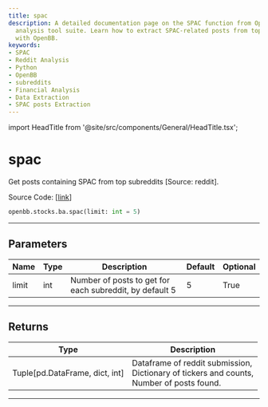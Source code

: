 ```yaml
---
title: spac
description: A detailed documentation page on the SPAC function from OpenBB's financial
  analysis tool suite. Learn how to extract SPAC-related posts from top subreddits
  with OpenBB.
keywords:
- SPAC
- Reddit Analysis
- Python
- OpenBB
- subreddits
- Financial Analysis
- Data Extraction
- SPAC posts Extraction
---
```


import HeadTitle from '@site/src/components/General/HeadTitle.tsx';

<HeadTitle title="spac - Ba - Stocks - Reference | OpenBB SDK Docs" />

# spac

Get posts containing SPAC from top subreddits [Source: reddit].

Source Code: [[link](https://github.com/OpenBB-finance/OpenBBTerminal/tree/main/openbb_terminal/common/behavioural_analysis/reddit_model.py#L456)]

```python
openbb.stocks.ba.spac(limit: int = 5)
```

---

## Parameters

| Name | Type | Description | Default | Optional |
| ---- | ---- | ----------- | ------- | -------- |
| limit | int | Number of posts to get for each subreddit, by default 5 | 5 | True |


---

## Returns

| Type | Description |
| ---- | ----------- |
| Tuple[pd.DataFrame, dict, int] | Dataframe of reddit submission,<br/>Dictionary of tickers and counts,<br/>Number of posts found. |
---
